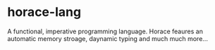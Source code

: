 # horace-lang
A functional, imperative programming language. Horace feaures an automatic memory stroage, daynamic typing and much much more...
